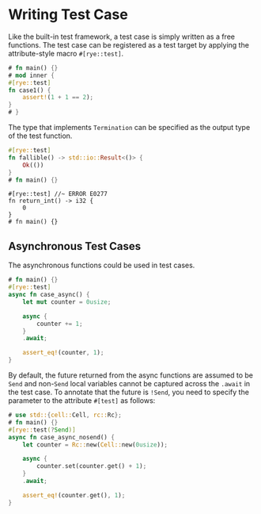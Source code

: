 # Writing Test Case

Like the built-in test framework, a test case is simply written as a free functions.
The test case can be registered as a test target by applying the attribute-style macro
`#[rye::test]`.

```rust
# fn main() {}
# mod inner {
#[rye::test]
fn case1() {
    assert!(1 + 1 == 2);
}
# }
```

The type that implements `Termination` can be specified as the output type of the
test function.

```rust
#[rye::test]
fn fallible() -> std::io::Result<()> {
    Ok(())
}
# fn main() {}
```

```rust,ignore
#[rye::test] //~ ERROR E0277
fn return_int() -> i32 {
    0
}
# fn main() {}
```

## Asynchronous Test Cases

The asynchronous functions could be used in test cases.

```rust
# fn main() {}
#[rye::test]
async fn case_async() {
    let mut counter = 0usize;

    async {
        counter += 1;
    }
    .await;

    assert_eq!(counter, 1);
}
```

By default, the future returned from the async functions are assumed to be `Send`
and non-`Send` local variables cannot be captured across the `.await` in the test
case. To annotate that the future is `!Send`, you need to specify the parameter to
the attribute `#[test]` as follows:

```rust
# use std::{cell::Cell, rc::Rc};
# fn main() {}
#[rye::test(?Send)]
async fn case_async_nosend() {
    let counter = Rc::new(Cell::new(0usize));

    async {
        counter.set(counter.get() + 1);
    }
    .await;

    assert_eq!(counter.get(), 1);
}
```
